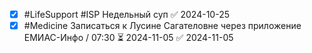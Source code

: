 
- [x] #LifeSupport #ISP Недельный суп ✅ 2024-10-25
- [x] #Medicine Записаться к Лусине Сагателовне через приложение ЕМИАС-Инфо / 07:30 ⏳ 2024-11-05 ✅ 2024-11-05